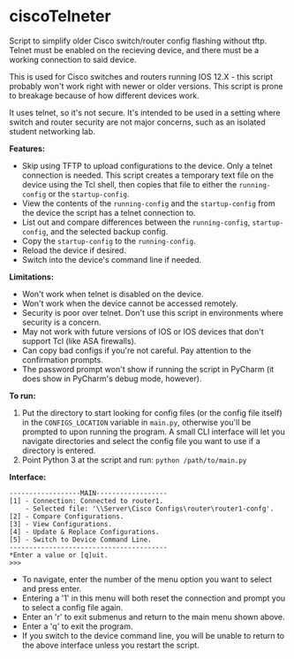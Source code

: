 # ciscoTelneter
Script to simplify older Cisco switch/router config flashing without tftp. Telnet must be enabled on the recieving device, and there must be a working connection to said device.

This is used for Cisco switches and routers running IOS 12.X - this script probably won't work right with newer or older versions. This script is prone to breakage because of how different devices work.

It uses telnet, so it's not secure. It's intended to be used in a setting where switch and router security are not major concerns, such as an isolated student networking lab.  

**Features:**

 * Skip using TFTP to upload configurations to the device. Only a telnet connection is needed. This script creates a temporary text file on the device using the Tcl shell, then copies that file to either the `running-config` or the `startup-config`.
 * View the contents of the `running-config` and the `startup-config` from the device the script has a telnet connection to.
 * List out and compare differences between the `running-config`, `startup-config`, and the selected backup config.
 * Copy the `startup-config` to the `running-config`.
 * Reload the device if desired.
 * Switch into the device's command line if needed.
 
 
**Limitations:**

* Won't work when telnet is disabled on the device.
* Won't work when the device cannot be accessed remotely.
* Security is poor over telnet. Don't use this script in environments where security is a concern.
* May not work with future versions of IOS or IOS devices that don't support Tcl (like ASA firewalls).
* Can copy bad configs if you're not careful. Pay attention to the confirmation prompts.
* The password prompt won't show if running the script in PyCharm (it does show in PyCharm's debug mode, however).

**To run:** 

1. Put the directory to start looking for config files (or the config file itself) in the `CONFIGS_LOCATION` variable in `main.py`, otherwise you'll be prompted to upon running the program. A small CLI interface will let you navigate directories and select the config file you want to use if a directory is entered.
2. Point Python 3 at the script and run: `python /path/to/main.py`

**Interface:**
```
------------------MAIN------------------
[1] - Connection: Connected to router1.
    - Selected file: '\\Server\Cisco Configs\router\router1-confg'.
[2] - Compare Configurations.
[3] - View Configurations.
[4] - Update & Replace Configurations.
[5] - Switch to Device Command Line.
----------------------------------------
*Enter a value or [q]uit.
>>>
```
* To navigate, enter the number of the menu option you want to select and press enter.
* Entering a '1' in this menu will  both reset the connection and prompt you to select a config file again.
* Enter an 'r' to exit submenus and return to the main menu shown above.
* Enter a 'q' to exit the program.
* If you switch to the device command line, you will be unable to return to the above interface unless you restart the script.
